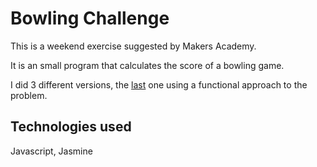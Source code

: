 
Bowling Challenge
=================
This is a weekend exercise suggested by Makers Academy. 

It is an small program that calculates the score of a bowling game.

I did 3 different versions, the [last](https://github.com/gerard-morera/bowling-challenge/tree/master/src) one using a functional approach to the problem.

## Technologies used

Javascript, Jasmine
